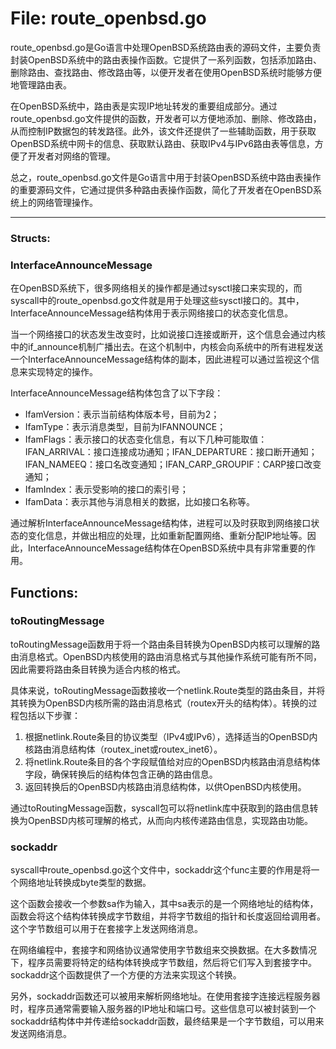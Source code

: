 # File: route_openbsd.go

route_openbsd.go是Go语言中处理OpenBSD系统路由表的源码文件，主要负责封装OpenBSD系统中的路由表操作函数。它提供了一系列函数，包括添加路由、删除路由、查找路由、修改路由等，以便开发者在使用OpenBSD系统时能够方便地管理路由表。

在OpenBSD系统中，路由表是实现IP地址转发的重要组成部分。通过route_openbsd.go文件提供的函数，开发者可以方便地添加、删除、修改路由，从而控制IP数据包的转发路径。此外，该文件还提供了一些辅助函数，用于获取OpenBSD系统中网卡的信息、获取默认路由、获取IPv4与IPv6路由表等信息，方便了开发者对网络的管理。

总之，route_openbsd.go文件是Go语言中用于封装OpenBSD系统中路由表操作的重要源码文件，它通过提供多种路由表操作函数，简化了开发者在OpenBSD系统上的网络管理操作。




---

### Structs:

### InterfaceAnnounceMessage

在OpenBSD系统下，很多网络相关的操作都是通过sysctl接口来实现的，而syscall中的route_openbsd.go文件就是用于处理这些sysctl接口的。其中，InterfaceAnnounceMessage结构体用于表示网络接口的状态变化信息。

当一个网络接口的状态发生改变时，比如说接口连接或断开，这个信息会通过内核中的if_announce机制广播出去。在这个机制中，内核会向系统中的所有进程发送一个InterfaceAnnounceMessage结构体的副本，因此进程可以通过监视这个信息来实现特定的操作。

InterfaceAnnounceMessage结构体包含了以下字段：

- IfamVersion：表示当前结构体版本号，目前为2；
- IfamType：表示消息类型，目前为IFANNOUNCE；
- IfamFlags：表示接口的状态变化信息，有以下几种可能取值：IFAN_ARRIVAL：接口连接成功通知；IFAN_DEPARTURE：接口断开通知；IFAN_NAMEEQ：接口名改变通知；IFAN_CARP_GROUPIF：CARP接口改变通知；
- IfamIndex：表示受影响的接口的索引号；
- IfamData：表示其他与消息相关的数据，比如接口名称等。

通过解析InterfaceAnnounceMessage结构体，进程可以及时获取到网络接口状态的变化信息，并做出相应的处理，比如重新配置网络、重新分配IP地址等。因此，InterfaceAnnounceMessage结构体在OpenBSD系统中具有非常重要的作用。



## Functions:

### toRoutingMessage

toRoutingMessage函数用于将一个路由条目转换为OpenBSD内核可以理解的路由消息格式。OpenBSD内核使用的路由消息格式与其他操作系统可能有所不同，因此需要将路由条目转换为适合内核的格式。

具体来说，toRoutingMessage函数接收一个netlink.Route类型的路由条目，并将其转换为OpenBSD内核所需的路由消息格式（routex开头的结构体）。转换的过程包括以下步骤：

1. 根据netlink.Route条目的协议类型（IPv4或IPv6），选择适当的OpenBSD内核路由消息结构体（routex_inet或routex_inet6）。
2. 将netlink.Route条目的各个字段赋值给对应的OpenBSD内核路由消息结构体字段，确保转换后的结构体包含正确的路由信息。
3. 返回转换后的OpenBSD内核路由消息结构体，以供OpenBSD内核使用。

通过toRoutingMessage函数，syscall包可以将netlink库中获取到的路由信息转换为OpenBSD内核可理解的格式，从而向内核传递路由信息，实现路由功能。



### sockaddr

syscall中route_openbsd.go这个文件中，sockaddr这个func主要的作用是将一个网络地址转换成byte类型的数据。

这个函数会接收一个参数sa作为输入，其中sa表示的是一个网络地址的结构体，函数会将这个结构体转换成字节数组，并将字节数组的指针和长度返回给调用者。这个字节数组可以用于在套接字上发送网络消息。

在网络编程中，套接字和网络协议通常使用字节数组来交换数据。在大多数情况下，程序员需要将特定的结构体转换成字节数组，然后将它们写入到套接字中。sockaddr这个函数提供了一个方便的方法来实现这个转换。

另外，sockaddr函数还可以被用来解析网络地址。在使用套接字连接远程服务器时，程序员通常需要输入服务器的IP地址和端口号。这些信息可以被封装到一个sockaddr结构体中并传递给sockaddr函数，最终结果是一个字节数组，可以用来发送网络消息。




